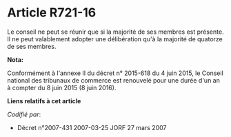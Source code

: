 # Article R721-16

Le conseil ne peut se réunir que si la majorité de ses membres est présente. Il ne peut valablement adopter une délibération
qu'à la majorité de quatorze de ses membres.

**Nota:**

Conformément à l'annexe II du décret n° 2015-618 du 4 juin 2015, le Conseil national des tribunaux de commerce est renouvelé
pour une durée d'un an à compter du 8 juin 2015 (8 juin 2016).

**Liens relatifs à cet article**

_Codifié par_:

  - Décret n°2007-431 2007-03-25 JORF 27 mars 2007
